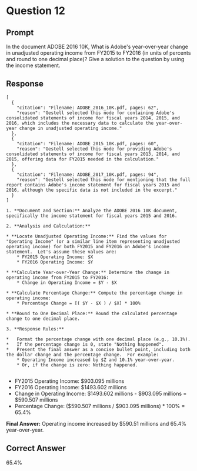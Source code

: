 # Question 12

## Prompt

In the document ADOBE 2016 10K, What is Adobe's year-over-year change in unadjusted operating income from FY2015 to FY2016 (in units of percents and round to one decimal place)? Give a solution to the question by using the income statement.

## Response

```results
[
  {
    "citation": "Filename: ADOBE_2016_10K.pdf, pages: 62",
    "reason": "Gestell selected this node for containing Adobe's consolidated statements of income for fiscal years 2014, 2015, and 2016, which includes the necessary data to calculate the year-over-year change in unadjusted operating income."
  },
  {
    "citation": "Filename: ADOBE_2015_10K.pdf, pages: 60",
    "reason": "Gestell selected this node for providing Adobe's consolidated statements of income for fiscal years 2013, 2014, and 2015, offering data for FY2015 needed in the calculation."
  },
  {
    "citation": "Filename: ADOBE_2017_10K.pdf, pages: 94",
    "reason": "Gestell selected this node for mentioning that the full report contains Adobe's income statement for fiscal years 2015 and 2016, although the specific data is not included in the excerpt."
  }
]
```

```cot
1. **Document and Section:** Analyze the ADOBE 2016 10K document, specifically the income statement for fiscal years 2015 and 2016.

2. **Analysis and Calculation:**

* **Locate Unadjusted Operating Income:** Find the values for "Operating Income" (or a similar line item representing unadjusted operating income) for both FY2015 and FY2016 on Adobe's income statement.  Let's assume these values are:
    * FY2015 Operating Income: $X
    * FY2016 Operating Income: $Y

* **Calculate Year-over-Year Change:** Determine the change in operating income from FY2015 to FY2016:
    * Change in Operating Income = $Y - $X

* **Calculate Percentage Change:** Compute the percentage change in operating income:
    * Percentage Change = [( $Y - $X ) / $X] * 100%

* **Round to One Decimal Place:** Round the calculated percentage change to one decimal place.

3. **Response Rules:**

*   Format the percentage change with one decimal place (e.g., 10.1%).
*   If the percentage change is 0, state "Nothing happened".
*   Present the final answer as a concise bullet point, including both the dollar change and the percentage change.  For example:
    * Operating Income increased by $Z and 10.1% year-over-year.
    * Or, if the change is zero: Nothing happened.


```

- FY2015 Operating Income: $903.095 millions
- FY2016 Operating Income: $1493.602 millions
- Change in Operating Income: $1493.602 millions - $903.095 millions = $590.507 millions
- Percentage Change: ($590.507 millions / $903.095 millions) \* 100% = 65.4%

**Final Answer:** Operating income increased by $590.51 millions and 65.4% year-over-year.

## Correct Answer

65.4%
